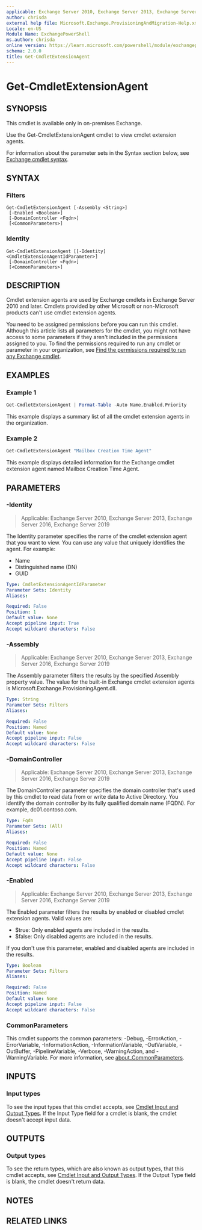 ```yaml
---
applicable: Exchange Server 2010, Exchange Server 2013, Exchange Server 2016, Exchange Server 2019
author: chrisda
external help file: Microsoft.Exchange.ProvisioningAndMigration-Help.xml
Locale: en-US
Module Name: ExchangePowerShell
ms.author: chrisda
online version: https://learn.microsoft.com/powershell/module/exchangepowershell/get-cmdletextensionagent
schema: 2.0.0
title: Get-CmdletExtensionAgent
---
```


# Get-CmdletExtensionAgent

## SYNOPSIS
This cmdlet is available only in on-premises Exchange.

Use the Get-CmdletExtensionAgent cmdlet to view cmdlet extension agents.

For information about the parameter sets in the Syntax section below, see [Exchange cmdlet syntax](https://learn.microsoft.com/powershell/exchange/exchange-cmdlet-syntax).

## SYNTAX

### Filters
```
Get-CmdletExtensionAgent [-Assembly <String>]
 [-Enabled <Boolean>]
 [-DomainController <Fqdn>]
 [<CommonParameters>]
```

### Identity
```
Get-CmdletExtensionAgent [[-Identity] <CmdletExtensionAgentIdParameter>]
 [-DomainController <Fqdn>]
 [<CommonParameters>]
```

## DESCRIPTION
Cmdlet extension agents are used by Exchange cmdlets in Exchange Server 2010 and later. Cmdlets provided by other Microsoft or non-Microsoft products can't use cmdlet extension agents.

You need to be assigned permissions before you can run this cmdlet. Although this article lists all parameters for the cmdlet, you might not have access to some parameters if they aren't included in the permissions assigned to you. To find the permissions required to run any cmdlet or parameter in your organization, see [Find the permissions required to run any Exchange cmdlet](https://learn.microsoft.com/powershell/exchange/find-exchange-cmdlet-permissions).

## EXAMPLES

### Example 1
```powershell
Get-CmdletExtensionAgent | Format-Table -Auto Name,Enabled,Priority
```

This example displays a summary list of all the cmdlet extension agents in the organization.

### Example 2
```powershell
Get-CmdletExtensionAgent "Mailbox Creation Time Agent"
```

This example displays detailed information for the Exchange cmdlet extension agent named Mailbox Creation Time Agent.

## PARAMETERS

### -Identity

> Applicable: Exchange Server 2010, Exchange Server 2013, Exchange Server 2016, Exchange Server 2019

The Identity parameter specifies the name of the cmdlet extension agent that you want to view. You can use any value that uniquely identifies the agent. For example:

- Name
- Distinguished name (DN)
- GUID

```yaml
Type: CmdletExtensionAgentIdParameter
Parameter Sets: Identity
Aliases:

Required: False
Position: 1
Default value: None
Accept pipeline input: True
Accept wildcard characters: False
```

### -Assembly

> Applicable: Exchange Server 2010, Exchange Server 2013, Exchange Server 2016, Exchange Server 2019

The Assembly parameter filters the results by the specified Assembly property value. The value for the built-in Exchange cmdlet extension agents is Microsoft.Exchange.ProvisioningAgent.dll.

```yaml
Type: String
Parameter Sets: Filters
Aliases:

Required: False
Position: Named
Default value: None
Accept pipeline input: False
Accept wildcard characters: False
```

### -DomainController

> Applicable: Exchange Server 2010, Exchange Server 2013, Exchange Server 2016, Exchange Server 2019

The DomainController parameter specifies the domain controller that's used by this cmdlet to read data from or write data to Active Directory. You identify the domain controller by its fully qualified domain name (FQDN). For example, dc01.contoso.com.

```yaml
Type: Fqdn
Parameter Sets: (All)
Aliases:

Required: False
Position: Named
Default value: None
Accept pipeline input: False
Accept wildcard characters: False
```

### -Enabled

> Applicable: Exchange Server 2010, Exchange Server 2013, Exchange Server 2016, Exchange Server 2019

The Enabled parameter filters the results by enabled or disabled cmdlet extension agents. Valid values are:

- $true: Only enabled agents are included in the results.
- $false: Only disabled agents are included in the results.

If you don't use this parameter, enabled and disabled agents are included in the results.

```yaml
Type: Boolean
Parameter Sets: Filters
Aliases:

Required: False
Position: Named
Default value: None
Accept pipeline input: False
Accept wildcard characters: False
```

### CommonParameters
This cmdlet supports the common parameters: -Debug, -ErrorAction, -ErrorVariable, -InformationAction, -InformationVariable, -OutVariable, -OutBuffer, -PipelineVariable, -Verbose, -WarningAction, and -WarningVariable. For more information, see [about_CommonParameters](https://go.microsoft.com/fwlink/p/?LinkID=113216).

## INPUTS

### Input types
To see the input types that this cmdlet accepts, see [Cmdlet Input and Output Types](https://go.microsoft.com/fwlink/p/?LinkId=616387). If the Input Type field for a cmdlet is blank, the cmdlet doesn't accept input data.

## OUTPUTS

### Output types
To see the return types, which are also known as output types, that this cmdlet accepts, see [Cmdlet Input and Output Types](https://go.microsoft.com/fwlink/p/?LinkId=616387). If the Output Type field is blank, the cmdlet doesn't return data.

## NOTES

## RELATED LINKS
